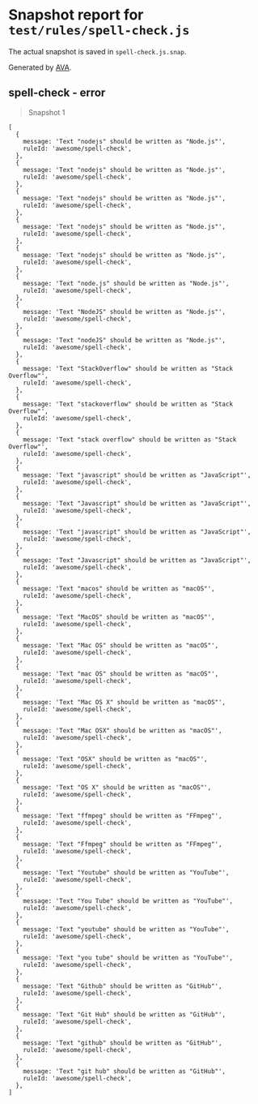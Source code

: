 # Snapshot report for `test/rules/spell-check.js`

The actual snapshot is saved in `spell-check.js.snap`.

Generated by [AVA](https://ava.li).

## spell-check - error

> Snapshot 1

    [
      {
        message: 'Text "nodejs" should be written as "Node.js"',
        ruleId: 'awesome/spell-check',
      },
      {
        message: 'Text "nodejs" should be written as "Node.js"',
        ruleId: 'awesome/spell-check',
      },
      {
        message: 'Text "nodejs" should be written as "Node.js"',
        ruleId: 'awesome/spell-check',
      },
      {
        message: 'Text "nodejs" should be written as "Node.js"',
        ruleId: 'awesome/spell-check',
      },
      {
        message: 'Text "nodejs" should be written as "Node.js"',
        ruleId: 'awesome/spell-check',
      },
      {
        message: 'Text "node.js" should be written as "Node.js"',
        ruleId: 'awesome/spell-check',
      },
      {
        message: 'Text "NodeJS" should be written as "Node.js"',
        ruleId: 'awesome/spell-check',
      },
      {
        message: 'Text "nodeJS" should be written as "Node.js"',
        ruleId: 'awesome/spell-check',
      },
      {
        message: 'Text "StackOverflow" should be written as "Stack Overflow"',
        ruleId: 'awesome/spell-check',
      },
      {
        message: 'Text "stackoverflow" should be written as "Stack Overflow"',
        ruleId: 'awesome/spell-check',
      },
      {
        message: 'Text "stack overflow" should be written as "Stack Overflow"',
        ruleId: 'awesome/spell-check',
      },
      {
        message: 'Text "javascript" should be written as "JavaScript"',
        ruleId: 'awesome/spell-check',
      },
      {
        message: 'Text "Javascript" should be written as "JavaScript"',
        ruleId: 'awesome/spell-check',
      },
      {
        message: 'Text "javascript" should be written as "JavaScript"',
        ruleId: 'awesome/spell-check',
      },
      {
        message: 'Text "Javascript" should be written as "JavaScript"',
        ruleId: 'awesome/spell-check',
      },
      {
        message: 'Text "macos" should be written as "macOS"',
        ruleId: 'awesome/spell-check',
      },
      {
        message: 'Text "MacOS" should be written as "macOS"',
        ruleId: 'awesome/spell-check',
      },
      {
        message: 'Text "Mac OS" should be written as "macOS"',
        ruleId: 'awesome/spell-check',
      },
      {
        message: 'Text "mac OS" should be written as "macOS"',
        ruleId: 'awesome/spell-check',
      },
      {
        message: 'Text "Mac OS X" should be written as "macOS"',
        ruleId: 'awesome/spell-check',
      },
      {
        message: 'Text "Mac OSX" should be written as "macOS"',
        ruleId: 'awesome/spell-check',
      },
      {
        message: 'Text "OSX" should be written as "macOS"',
        ruleId: 'awesome/spell-check',
      },
      {
        message: 'Text "OS X" should be written as "macOS"',
        ruleId: 'awesome/spell-check',
      },
      {
        message: 'Text "ffmpeg" should be written as "FFmpeg"',
        ruleId: 'awesome/spell-check',
      },
      {
        message: 'Text "Ffmpeg" should be written as "FFmpeg"',
        ruleId: 'awesome/spell-check',
      },
      {
        message: 'Text "Youtube" should be written as "YouTube"',
        ruleId: 'awesome/spell-check',
      },
      {
        message: 'Text "You Tube" should be written as "YouTube"',
        ruleId: 'awesome/spell-check',
      },
      {
        message: 'Text "youtube" should be written as "YouTube"',
        ruleId: 'awesome/spell-check',
      },
      {
        message: 'Text "you tube" should be written as "YouTube"',
        ruleId: 'awesome/spell-check',
      },
      {
        message: 'Text "Github" should be written as "GitHub"',
        ruleId: 'awesome/spell-check',
      },
      {
        message: 'Text "Git Hub" should be written as "GitHub"',
        ruleId: 'awesome/spell-check',
      },
      {
        message: 'Text "github" should be written as "GitHub"',
        ruleId: 'awesome/spell-check',
      },
      {
        message: 'Text "git hub" should be written as "GitHub"',
        ruleId: 'awesome/spell-check',
      },
    ]
